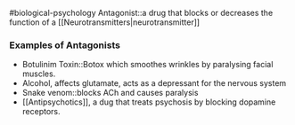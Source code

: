 #biological-psychology 
Antagonist::a drug that blocks or decreases the function of a [[Neurotransmitters|neurotransmitter]]

### Examples of Antagonists
* Botulinim Toxin::Botox which smoothes wrinkles by paralysing facial muscles.
* Alcohol, affects glutamate, acts as a depressant for the nervous system
* Snake venom::blocks ACh and causes paralysis
* [[Antipsychotics]],  a dug that treats psychosis by blocking dopamine receptors.
